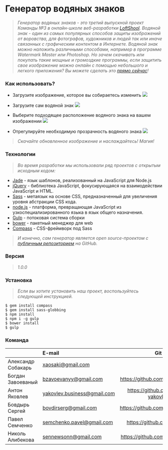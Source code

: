 # Генератор водяных знаков
> *Генератор водяных знаков - это третий выпускной проект Команды №3 в онлайн-школе веб-разработки [LoftShool][df1]. Водяной знак - один из самых популярных способов защиты изображений от воровства, для фотографов, художников и людей так или иначе связанных с графическим контентом в Интернете. Водяной знак можно наложить различными способами, например в программе Watermark Master или Photoshop. Но зачем скачивать или покупать такие мощные и громоздкие программы, если защитить свое изображение можно онлайн с помощью небольшого и легкого приложения? Вы можете сделать это [прямо сейчас][site]!*

### Как использовать?
- Загрузите изображение, которое вы собираетесь изменить
![](http://2.firepic.org/2/images/2016-01/18/79utjcrpareo.png)

- Загрузите сам водяной знак
![](http://2.firepic.org/2/images/2016-01/18/n3wx3ltkxg3g.png)

- Выберите подходящее расположение водяного знака на вашем изображении
![](http://2.firepic.org/2/images/2016-01/18/nl2iefjrcodo.png)

- Отрегулируйте необходимую прозрачность водяного знака
![](http://2.firepic.org/2/images/2016-01/18/h0xwenyv91xa.png)

> *Скачайте обновленное изображение и наслаждайтесь! Магия!*

### Технологии
> *Во время разработки мы использовали ряд проектов с открытым исходным кодом:*
* [Jade] - язык шаблонов, реализованный на JavaScript для Node.js
* [jQuery] - библиотека JavaScript, фокусирующаяся на взаимодействии JavaScript и HTML.
* [Sass] - метаязык на основе CSS, предназначенный для увеличения уровня абстракции CSS кода.
* [node.js] - платформа, превращающая JavaScript из узкоспециализированного языка в язык общего назначения.
* [Gulp] - потоковая система сборки
* [bower] - пакетный менеджер для web
* [Compass] - CSS-фреймворк под Sass
> *И конечно, сам генератор является open source-проектом с [публичным репозиторием][gt] на GitHub.*

### Версия
> *1.0.0*

### Установка
> *Если вы хотите установить наш проект, воспользуйтесь следующей инструкцией.*

    $ gem install compass
    $ gem install sass-globbing
    $ npm install
    $ npm i -g gulp
    $ bower install
    $ gulp

### Команда

|                        | E-mail                      | Git                               | Роль       |
|:---------------------- |:--------------------------- |:---------------------------------:| ----------:|
| Александр Собакарь     | xaosaki@gmail.com           |                                   | Наставник  |
| Богдан Завоеваный      | bzavoevanyy@gmail.com       | https://github.com/bzavoevanyy    | Teamlead   |
| Антон Яковлев          | yakovlev.business@gmail.com | https://github.com/anton-yakovlev | JS         |
| Бовдырь Сергей         | bovdirserg@gmail.com        | https://github.com/BovdyrSergiy   | JS         |
| Павел Семченко         | semchenko.pavel@gmail.com   | https://github.com/74enko         | PHP        |
| Николь Алибекова       | sennewsonn@gmail.com        | https://github.com/sennewsonn     | Front-end  |


[//]: # 

   [site]: <https://addwater-mark.com/>
   [df1]: <http://loftschool.com/>
   [Jade]: <http://jade-lang.com/>
   [Sass]: <http://sass-lang.com/>
   [bower]: <http://bower.io/>
   [node.js]: <http://nodejs.org>
   [Compass]: <http://compass.kkbox.com/>
   [jQuery]: <http://jquery.com>
   [Gulp]: <http://gulpjs.com>
   [gt]: <https://github.com/bzavoevanyy/vp3>


